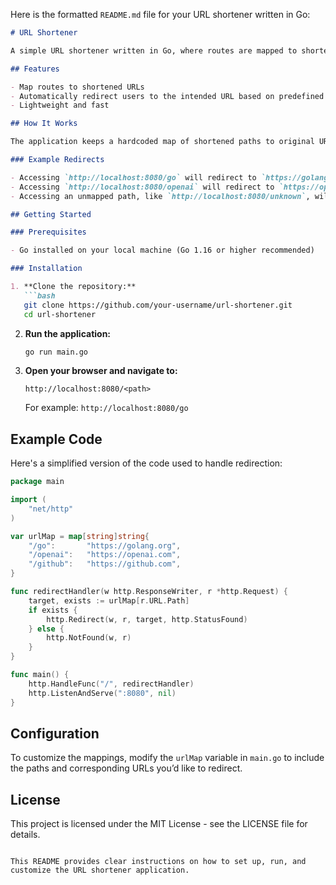 Here is the formatted `README.md` file for your URL shortener written in Go:

```markdown
# URL Shortener

A simple URL shortener written in Go, where routes are mapped to shortened URLs. If a user accesses any route that matches a path in the map, they are redirected to the corresponding URL.

## Features

- Map routes to shortened URLs
- Automatically redirect users to the intended URL based on predefined mappings
- Lightweight and fast

## How It Works

The application keeps a hardcoded map of shortened paths to original URLs. When a user accesses a path, it checks if the path exists in the map. If a match is found, the server redirects the user to the mapped URL; otherwise, a 404 page is returned.

### Example Redirects

- Accessing `http://localhost:8080/go` will redirect to `https://golang.org`.
- Accessing `http://localhost:8080/openai` will redirect to `https://openai.com`.
- Accessing an unmapped path, like `http://localhost:8080/unknown`, will return a 404 error.

## Getting Started

### Prerequisites

- Go installed on your local machine (Go 1.16 or higher recommended)

### Installation

1. **Clone the repository:**
   ```bash
   git clone https://github.com/your-username/url-shortener.git
   cd url-shortener
   ```

2. **Run the application:**
   ```bash
   go run main.go
   ```

3. **Open your browser and navigate to:**
   ```
   http://localhost:8080/<path>
   ```
   For example: `http://localhost:8080/go`

## Example Code

Here's a simplified version of the code used to handle redirection:

```go
package main

import (
    "net/http"
)

var urlMap = map[string]string{
    "/go":       "https://golang.org",
    "/openai":   "https://openai.com",
    "/github":   "https://github.com",
}

func redirectHandler(w http.ResponseWriter, r *http.Request) {
    target, exists := urlMap[r.URL.Path]
    if exists {
        http.Redirect(w, r, target, http.StatusFound)
    } else {
        http.NotFound(w, r)
    }
}

func main() {
    http.HandleFunc("/", redirectHandler)
    http.ListenAndServe(":8080", nil)
}
```

## Configuration

To customize the mappings, modify the `urlMap` variable in `main.go` to include the paths and corresponding URLs you’d like to redirect.

## License

This project is licensed under the MIT License - see the LICENSE file for details.
```

This README provides clear instructions on how to set up, run, and customize the URL shortener application.